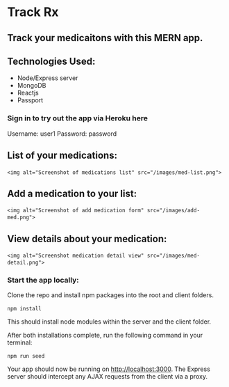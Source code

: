 # Track Rx

## Track your medicaitons with this MERN app. 
  
## Technologies Used: 

* Node/Express server
* MongoDB
* Reactjs
* Passport


### Sign in to try out the app via Heroku here

Username: user1
Password: password

## List of your medications:
    <img alt="Screenshot of medications list" src="/images/med-list.png">
## Add a medication to your list:
    <img alt="Screenshot of add medication form" src="/images/add-med.png">
## View details about your medication:
    <img alt="Screenshot medication detail view" src="/images/med-detail.png">

### Start the app locally:

Clone the repo and install npm packages into the root and client folders. 

```
npm install
```
This should install node modules within the server and the client folder.

After both installations complete, run the following command in your terminal:

```
npm run seed
```
Your app should now be running on <http://localhost:3000>. The Express server should intercept any AJAX requests from the client via a proxy.


